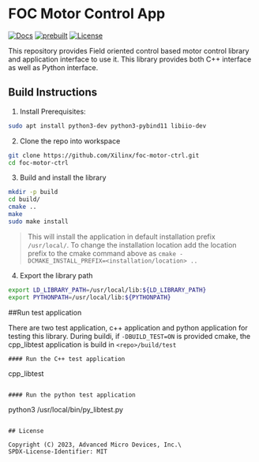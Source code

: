 # FOC Motor Control App
[![Docs](https://img.shields.io/badge/-Documention-blue)](https://xilinx.github.io/kria-apps-docs)
[![prebuilt](https://img.shields.io/badge/-Prebuilt_Images-blueviolet)](#prebuilt-images)
[![License](https://img.shields.io/badge/license-MIT-green)](./LICENSE)

This repository provides Field oriented control based motor control library and application interface to use it.
This library provides both C++ interface as well as Python interface.

## Build Instructions

1. Install Prerequisites:
```bash
sudo apt install python3-dev python3-pybind11 libiio-dev
```
2. Clone the repo into workspace
```bash
git clone https://github.com/Xilinx/foc-motor-ctrl.git
cd foc-motor-ctrl
```
3. Build and install the library
```bash
mkdir -p build
cd build/
cmake ..
make
sudo make install
```

> This will install the application in default installation prefix `/usr/local/`. To change the installation location add the location prefix to the cmake command above as `cmake -DCMAKE_INSTALL_PREFIX=<installation/location> ..`

4. Export the library path
```bash
export LD_LIBRARY_PATH=/usr/local/lib:${LD_LIBRARY_PATH}
export PYTHONPATH=/usr/local/lib:${PYTHONPATH}
```

##Run test application

There are two test application, c++ application and python application for testing this library.
During buildi, if `-DBUILD_TEST=ON` is provided cmake, the cpp_libtest application is build in `<repo>/build/test`

```
#### Run the C++ test application
```
cpp_libtest
```

#### Run the python test application
```
python3 /usr/local/bin/py_libtest.py
```

## License

Copyright (C) 2023, Advanced Micro Devices, Inc.\
SPDX-License-Identifier: MIT
